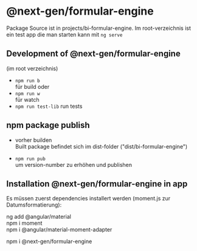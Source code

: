 # @next-gen/formular-engine
  Package Source ist in projects/bi-formular-engine.
  Im root-verzeichnis ist ein test app die man starten kann mit `ng serve` 

## Development of @next-gen/formular-engine
(im root verzeichnis)   
- `npm run b`  
  für build oder 
- `npm run w`  
  für watch
- `npm run test-lib`
  run tests


## npm package publish
- vorher builden   
  Built package befindet sich im dist-folder ("dist/bi-formular-engine")

- `npm run pub`  
   um version-number zu erhöhen und publishen

## Installation @next-gen/formular-engine in app

Es müssen zuerst dependencies installert werden (moment.js zur Datumsformatierung):  

ng add @angular/material  
npm i moment  
npm i @angular/material-moment-adapter  

npm i @next-gen/formular-engine  
